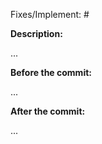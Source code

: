 <!-- Please respect the guidelines explained in CONTRIBUTING.md -->

Fixes/Implement: #

**Description:**

<!-- Put here a simple description on what the change is supposed to do -->
...

**Before the commit:**

<!-- When relevant, please provide output, screenshot or example before the change -->
...

**After the commit:**

<!-- When relevant, please provide output, screenshot or example after the change -->
...
